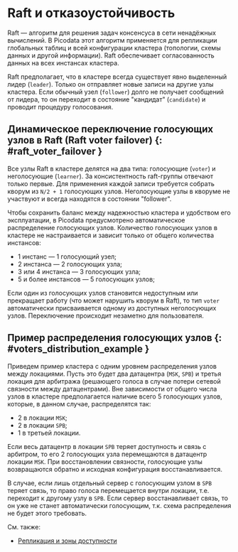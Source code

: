 # Raft и отказоустойчивость

Raft — алгоритм для решения задач консенсуса в сети ненадёжных
вычислений. В Picodata этот алгоритм применяется для репликации
глобальных таблиц и всей конфигурации кластера (топологии, схемы данных
и другой информации). Raft обеспечивает согласованность данных на всех
инстансах кластера.

Raft предполагает, что в кластере всегда существует явно выделенный
лидер (`leader`). Только он отправляет новые записи на другие узлы
кластера. Если обычный узел (`follower`) долго не получает сообщений от
лидера, то он переходит в состояние "кандидат" (`candidate`) и проводит
процедуру голосования.

## Динамическое переключение голосующих узлов в Raft (Raft voter failover) {: #raft_voter_failover }

Все узлы Raft в кластере делятся на два типа: голосующие (`voter`) и
неголосующие (`learner`). За консистентность raft-группы отвечают только
первые. Для применения каждой записи требуется собрать кворум из `N/2 +
1` голосующих узлов. Неголосующие узлы в кворуме не участвуют и всегда
находятся в состоянии "follower".

Чтобы сохранить баланс между надежностью кластера и удобством его
эксплуатации, в Picodata предусмотрено автоматическое распределение
голосующих узлов. Количество голосующих узлов в кластере не настраивается
и зависит только от общего количества инстансов:

- 1 инстанс — 1 голосующий узел;
- 2 инстанса — 2 голосующих узла;
- 3 или 4 инстанса — 3 голосующих узла;
- 5 и более инстансов — 5 голосующих узлов;

Если один из голосующих узлов становится недоступным
или прекращает работу (что может нарушить кворум в Raft), то тип `voter`
автоматически присваивается одному из доступных неголосующих узлов.
Переключение происходит незаметно для пользователя.

## Пример распределения голосующих узлов {: #voters_distribution_example }

Приведем пример кластера с одним уровнем распределения узлов между
локациями. Пусть это будет два датацентра (`MSK`, `SPB`) и третья
локация для арбитража (решающего голоса в случае потери сетевой
связности между датацентрами). Вне зависимости от общего числа узлов в
кластере предполагается наличие всего 5 голосующих узлов, которые, в
данном случае, распределятся так:

- 2 в локации `MSK`;
- 2 в локации `SPB`;
- 1 в третьей локации.

Если весь датацентр в локации `SPB` теряет доступность и связь с арбитром,
то его 2 голосующих узла перемещаются в датацентр локации `MSK`. При
восстановлении связности, голосующие узлы возвращаются обратно и
исходная конфигурация восстанавливается.

В случае, если лишь отдельный сервер с голосующим узлом в `SPB` теряет
связь, то право голоса перемещается внутри локации, т.е. переходит к
другому узлу в `SPB`. Если сервер восстанавливает связь, то он уже не
станет автоматически голосующим, т.к. схема распределения не будет этого
требовать.

См. также:

- [Репликация и зоны доступности](../tutorial/deploy.md#failure_domains)
